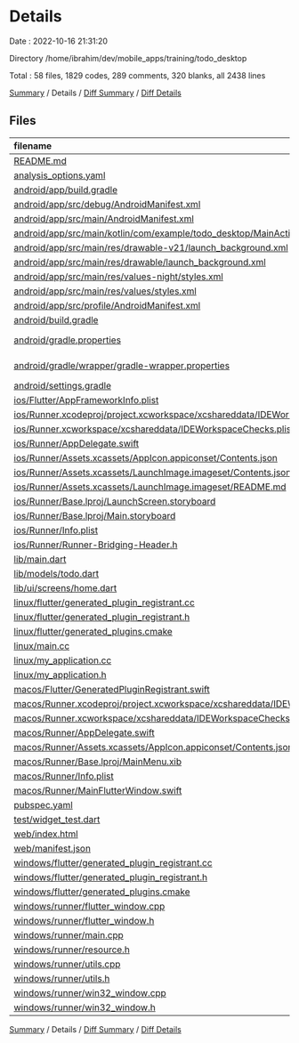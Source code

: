 # Details

Date : 2022-10-16 21:31:20

Directory /home/ibrahim/dev/mobile_apps/training/todo_desktop

Total : 58 files,  1829 codes, 289 comments, 320 blanks, all 2438 lines

[Summary](results.md) / Details / [Diff Summary](diff.md) / [Diff Details](diff-details.md)

## Files
| filename | language | code | comment | blank | total |
| :--- | :--- | ---: | ---: | ---: | ---: |
| [README.md](/README.md) | Markdown | 10 | 0 | 7 | 17 |
| [analysis_options.yaml](/analysis_options.yaml) | YAML | 3 | 23 | 4 | 30 |
| [android/app/build.gradle](/android/app/build.gradle) | Gradle | 54 | 5 | 13 | 72 |
| [android/app/src/debug/AndroidManifest.xml](/android/app/src/debug/AndroidManifest.xml) | XML | 4 | 4 | 1 | 9 |
| [android/app/src/main/AndroidManifest.xml](/android/app/src/main/AndroidManifest.xml) | XML | 28 | 6 | 1 | 35 |
| [android/app/src/main/kotlin/com/example/todo_desktop/MainActivity.kt](/android/app/src/main/kotlin/com/example/todo_desktop/MainActivity.kt) | Kotlin | 4 | 0 | 3 | 7 |
| [android/app/src/main/res/drawable-v21/launch_background.xml](/android/app/src/main/res/drawable-v21/launch_background.xml) | XML | 4 | 7 | 2 | 13 |
| [android/app/src/main/res/drawable/launch_background.xml](/android/app/src/main/res/drawable/launch_background.xml) | XML | 4 | 7 | 2 | 13 |
| [android/app/src/main/res/values-night/styles.xml](/android/app/src/main/res/values-night/styles.xml) | XML | 9 | 9 | 1 | 19 |
| [android/app/src/main/res/values/styles.xml](/android/app/src/main/res/values/styles.xml) | XML | 9 | 9 | 1 | 19 |
| [android/app/src/profile/AndroidManifest.xml](/android/app/src/profile/AndroidManifest.xml) | XML | 4 | 4 | 1 | 9 |
| [android/build.gradle](/android/build.gradle) | Gradle | 27 | 0 | 5 | 32 |
| [android/gradle.properties](/android/gradle.properties) | Java Properties | 3 | 0 | 1 | 4 |
| [android/gradle/wrapper/gradle-wrapper.properties](/android/gradle/wrapper/gradle-wrapper.properties) | Java Properties | 5 | 0 | 1 | 6 |
| [android/settings.gradle](/android/settings.gradle) | Gradle | 8 | 0 | 4 | 12 |
| [ios/Flutter/AppFrameworkInfo.plist](/ios/Flutter/AppFrameworkInfo.plist) | XML | 26 | 0 | 1 | 27 |
| [ios/Runner.xcodeproj/project.xcworkspace/xcshareddata/IDEWorkspaceChecks.plist](/ios/Runner.xcodeproj/project.xcworkspace/xcshareddata/IDEWorkspaceChecks.plist) | XML | 8 | 0 | 1 | 9 |
| [ios/Runner.xcworkspace/xcshareddata/IDEWorkspaceChecks.plist](/ios/Runner.xcworkspace/xcshareddata/IDEWorkspaceChecks.plist) | XML | 8 | 0 | 1 | 9 |
| [ios/Runner/AppDelegate.swift](/ios/Runner/AppDelegate.swift) | Swift | 12 | 0 | 2 | 14 |
| [ios/Runner/Assets.xcassets/AppIcon.appiconset/Contents.json](/ios/Runner/Assets.xcassets/AppIcon.appiconset/Contents.json) | JSON | 122 | 0 | 1 | 123 |
| [ios/Runner/Assets.xcassets/LaunchImage.imageset/Contents.json](/ios/Runner/Assets.xcassets/LaunchImage.imageset/Contents.json) | JSON | 23 | 0 | 1 | 24 |
| [ios/Runner/Assets.xcassets/LaunchImage.imageset/README.md](/ios/Runner/Assets.xcassets/LaunchImage.imageset/README.md) | Markdown | 3 | 0 | 2 | 5 |
| [ios/Runner/Base.lproj/LaunchScreen.storyboard](/ios/Runner/Base.lproj/LaunchScreen.storyboard) | XML | 36 | 1 | 1 | 38 |
| [ios/Runner/Base.lproj/Main.storyboard](/ios/Runner/Base.lproj/Main.storyboard) | XML | 25 | 1 | 1 | 27 |
| [ios/Runner/Info.plist](/ios/Runner/Info.plist) | XML | 51 | 0 | 1 | 52 |
| [ios/Runner/Runner-Bridging-Header.h](/ios/Runner/Runner-Bridging-Header.h) | C++ | 1 | 0 | 1 | 2 |
| [lib/main.dart](/lib/main.dart) | Dart | 19 | 1 | 4 | 24 |
| [lib/models/todo.dart](/lib/models/todo.dart) | Dart | 21 | 0 | 5 | 26 |
| [lib/ui/screens/home.dart](/lib/ui/screens/home.dart) | Dart | 147 | 5 | 14 | 166 |
| [linux/flutter/generated_plugin_registrant.cc](/linux/flutter/generated_plugin_registrant.cc) | C++ | 3 | 4 | 5 | 12 |
| [linux/flutter/generated_plugin_registrant.h](/linux/flutter/generated_plugin_registrant.h) | C++ | 5 | 5 | 6 | 16 |
| [linux/flutter/generated_plugins.cmake](/linux/flutter/generated_plugins.cmake) | CMake | 18 | 0 | 6 | 24 |
| [linux/main.cc](/linux/main.cc) | C++ | 5 | 0 | 2 | 7 |
| [linux/my_application.cc](/linux/my_application.cc) | C++ | 74 | 11 | 20 | 105 |
| [linux/my_application.h](/linux/my_application.h) | C++ | 7 | 7 | 5 | 19 |
| [macos/Flutter/GeneratedPluginRegistrant.swift](/macos/Flutter/GeneratedPluginRegistrant.swift) | Swift | 4 | 3 | 4 | 11 |
| [macos/Runner.xcodeproj/project.xcworkspace/xcshareddata/IDEWorkspaceChecks.plist](/macos/Runner.xcodeproj/project.xcworkspace/xcshareddata/IDEWorkspaceChecks.plist) | XML | 8 | 0 | 1 | 9 |
| [macos/Runner.xcworkspace/xcshareddata/IDEWorkspaceChecks.plist](/macos/Runner.xcworkspace/xcshareddata/IDEWorkspaceChecks.plist) | XML | 8 | 0 | 1 | 9 |
| [macos/Runner/AppDelegate.swift](/macos/Runner/AppDelegate.swift) | Swift | 8 | 0 | 2 | 10 |
| [macos/Runner/Assets.xcassets/AppIcon.appiconset/Contents.json](/macos/Runner/Assets.xcassets/AppIcon.appiconset/Contents.json) | JSON | 68 | 0 | 1 | 69 |
| [macos/Runner/Base.lproj/MainMenu.xib](/macos/Runner/Base.lproj/MainMenu.xib) | XML | 343 | 0 | 1 | 344 |
| [macos/Runner/Info.plist](/macos/Runner/Info.plist) | XML | 32 | 0 | 1 | 33 |
| [macos/Runner/MainFlutterWindow.swift](/macos/Runner/MainFlutterWindow.swift) | Swift | 12 | 0 | 4 | 16 |
| [pubspec.yaml](/pubspec.yaml) | YAML | 17 | 60 | 16 | 93 |
| [test/widget_test.dart](/test/widget_test.dart) | Dart | 14 | 10 | 7 | 31 |
| [web/index.html](/web/index.html) | HTML | 38 | 16 | 6 | 60 |
| [web/manifest.json](/web/manifest.json) | JSON | 35 | 0 | 1 | 36 |
| [windows/flutter/generated_plugin_registrant.cc](/windows/flutter/generated_plugin_registrant.cc) | C++ | 3 | 4 | 5 | 12 |
| [windows/flutter/generated_plugin_registrant.h](/windows/flutter/generated_plugin_registrant.h) | C++ | 5 | 5 | 6 | 16 |
| [windows/flutter/generated_plugins.cmake](/windows/flutter/generated_plugins.cmake) | CMake | 18 | 0 | 6 | 24 |
| [windows/runner/flutter_window.cpp](/windows/runner/flutter_window.cpp) | C++ | 48 | 4 | 15 | 67 |
| [windows/runner/flutter_window.h](/windows/runner/flutter_window.h) | C++ | 20 | 5 | 9 | 34 |
| [windows/runner/main.cpp](/windows/runner/main.cpp) | C++ | 30 | 4 | 10 | 44 |
| [windows/runner/resource.h](/windows/runner/resource.h) | C++ | 9 | 6 | 2 | 17 |
| [windows/runner/utils.cpp](/windows/runner/utils.cpp) | C++ | 53 | 2 | 10 | 65 |
| [windows/runner/utils.h](/windows/runner/utils.h) | C++ | 8 | 6 | 6 | 20 |
| [windows/runner/win32_window.cpp](/windows/runner/win32_window.cpp) | C++ | 210 | 24 | 55 | 289 |
| [windows/runner/win32_window.h](/windows/runner/win32_window.h) | C++ | 48 | 31 | 24 | 103 |

[Summary](results.md) / Details / [Diff Summary](diff.md) / [Diff Details](diff-details.md)